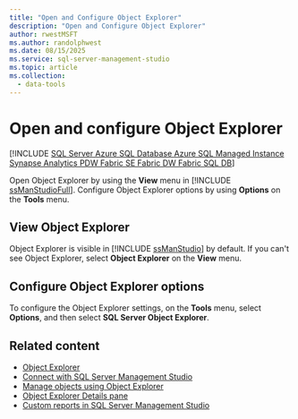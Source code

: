 ```yaml
---
title: "Open and Configure Object Explorer"
description: "Open and Configure Object Explorer"
author: rwestMSFT
ms.author: randolphwest
ms.date: 08/15/2025
ms.service: sql-server-management-studio
ms.topic: article
ms.collection:
  - data-tools
---
```

# Open and configure Object Explorer

[!INCLUDE [SQL Server Azure SQL Database Azure SQL Managed Instance Synapse Analytics PDW Fabric SE Fabric DW Fabric SQL DB](../includes/applies-to-version/sql-asdb-asdbmi-asa-pdw-fabricse-fabricdw-fabricsqldb.md)]

Open Object Explorer by using the **View** menu in [!INCLUDE [ssManStudioFull](../includes/ssmanstudiofull-md.md)]. Configure Object Explorer options by using **Options** on the **Tools** menu.

## View Object Explorer

Object Explorer is visible in [!INCLUDE [ssManStudio](../includes/ssmanstudio-md.md)] by default. If you can't see Object Explorer, select **Object Explorer** on the **View** menu.

## Configure Object Explorer options

To configure the Object Explorer settings, on the **Tools** menu, select **Options**, and then select **SQL Server Object Explorer**.

## Related content

- [Object Explorer](object-explorer.md)
- [Connect with SQL Server Management Studio](../quickstarts/ssms-connect.md)
- [Manage objects using Object Explorer](manage-objects-by-using-object-explorer.md)
- [Object Explorer Details pane](object-explorer-details-pane.md)
- [Custom reports in SQL Server Management Studio](custom-reports-in-management-studio.md)
